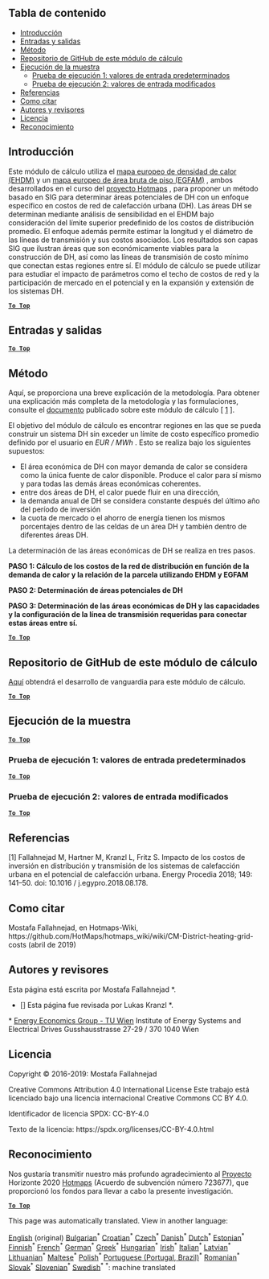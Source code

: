 <h2> Tabla de contenido </h2><ul><li> <a href="#introduction">Introducción</a> </li><li> <a href="#inputs-and-outputs">Entradas y salidas</a> </li><li> <a href="#method">Método</a> </li><li> <a href="#GitHub-Repository-of-this-calculation-module">Repositorio de GitHub de este módulo de cálculo</a> </li><li> <a href="#sample-run">Ejecución de la muestra</a> <ul><li> <a href="#test-run-1-default-input-values">Prueba de ejecución 1: valores de entrada predeterminados</a> </li><li> <a href="#test-run-2-modified-input-values">Prueba de ejecución 2: valores de entrada modificados</a> </li></ul></li><li> <a href="#references">Referencias</a> </li><li> <a href="#how-to-cite">Como citar</a> </li><li> <a href="#authors-and-reviewers">Autores y revisores</a> </li><li> <a href="#license">Licencia</a> </li><li> <a href="#acknowledgement">Reconocimiento</a> </li></ul><h2> Introducción </h2><p> Este módulo de cálculo utiliza el <a href="https://gitlab.com/hotmaps/heat/heat_tot_curr_density">mapa europeo de densidad de calor (EHDM)</a> y un <a href="https://gitlab.com/hotmaps/gfa_tot_curr_density">mapa europeo de área bruta de piso (EGFAM)</a> , ambos desarrollados en el curso del <a href="https://www.hotmaps-project.eu/">proyecto Hotmaps</a> , para proponer un método basado en SIG para determinar áreas potenciales de DH con un enfoque específico en costos de red de calefacción urbana (DH). Las áreas DH se determinan mediante análisis de sensibilidad en el EHDM bajo consideración del límite superior predefinido de los costos de distribución promedio. El enfoque además permite estimar la longitud y el diámetro de las líneas de transmisión y sus costos asociados. Los resultados son capas SIG que ilustran áreas que son económicamente viables para la construcción de DH, así como las líneas de transmisión de costo mínimo que conectan estas regiones entre sí. El módulo de cálculo se puede utilizar para estudiar el impacto de parámetros como el techo de costos de red y la participación de mercado en el potencial y en la expansión y extensión de los sistemas DH. </p><p><ins> <code><strong><a href="#table-of-contents">To Top</a></strong></code> </ins> </p><h2> Entradas y salidas </h2><p><ins> <code><strong><a href="#table-of-contents">To Top</a></strong></code> </ins> </p><h2> Método </h2><p> Aquí, se proporciona una breve explicación de la metodología. Para obtener una explicación más completa de la metodología y las formulaciones, consulte el <a href="https://www.sciencedirect.com/science/article/pii/S1876610218304740">documento</a> publicado sobre este módulo de cálculo [ <a href="#References">1</a> ]. </p><p> El objetivo del módulo de cálculo es encontrar regiones en las que se pueda construir un sistema DH sin exceder un límite de costo específico promedio definido por el usuario en <em><em>EUR / MWh</em></em> . Esto se realiza bajo los siguientes supuestos: </p><ul><li> El área económica de DH con mayor demanda de calor se considera como la única fuente de calor disponible. Produce el calor para sí mismo y para todas las demás áreas económicas coherentes. </li><li> entre dos áreas de DH, el calor puede fluir en una dirección, </li><li> la demanda anual de DH se considera constante después del último año del período de inversión </li><li> la cuota de mercado o el ahorro de energía tienen los mismos porcentajes dentro de las celdas de un área DH y también dentro de diferentes áreas DH. </li></ul><p> La determinación de las áreas económicas de DH se realiza en tres pasos. </p><p> <strong>PASO 1: Cálculo de los costos de la red de distribución en función de la demanda de calor y la relación de la parcela utilizando EHDM y EGFAM</strong> </p><p> <strong>PASO 2: Determinación de áreas potenciales de DH</strong> </p><p> <strong>PASO 3: Determinación de las áreas económicas de DH y las capacidades y la configuración de la línea de transmisión requeridas para conectar estas áreas entre sí.</strong> </p><p><ins> <code><strong><a href="#table-of-contents">To Top</a></strong></code> </ins> </p><h2> Repositorio de GitHub de este módulo de cálculo </h2><p> <a href="https://github.com/HotMaps/dh_economic_assessment/tree/develop">Aquí</a> obtendrá el desarrollo de vanguardia para este módulo de cálculo. </p><p><ins> <code><strong><a href="#table-of-contents">To Top</a></strong></code> </ins> </p><h2> Ejecución de la muestra </h2><p><ins> <code><strong><a href="#table-of-contents">To Top</a></strong></code> </ins> </p><h3> Prueba de ejecución 1: valores de entrada predeterminados </h3><p><ins> <code><strong><a href="#table-of-contents">To Top</a></strong></code> </ins> </p><h3> Prueba de ejecución 2: valores de entrada modificados </h3><p><ins> <code><strong><a href="#table-of-contents">To Top</a></strong></code> </ins> </p><h2> Referencias </h2><p> [1] Fallahnejad M, Hartner M, Kranzl L, Fritz S. Impacto de los costos de inversión en distribución y transmisión de los sistemas de calefacción urbana en el potencial de calefacción urbana. Energy Procedia 2018; 149: 141–50. doi: 10.1016 / j.egypro.2018.08.178. </p><h2> Como citar </h2><p> Mostafa Fallahnejad, en Hotmaps-Wiki, https://github.com/HotMaps/hotmaps_wiki/wiki/CM-District-heating-grid-costs (abril de 2019) </p><h2> Autores y revisores </h2><p> Esta página está escrita por Mostafa Fallahnejad *. </p><ul><li> [] Esta página fue revisada por Lukas Kranzl *. </li></ul><p> * <a href="https://eeg.tuwien.ac.at/">Energy Economics Group - TU Wien</a> Institute of Energy Systems and Electrical Drives Gusshausstrasse 27-29 / 370 1040 Wien </p><h2> Licencia </h2><p> Copyright © 2016-2019: Mostafa Fallahnejad </p><p> Creative Commons Attribution 4.0 International License Este trabajo está licenciado bajo una licencia internacional Creative Commons CC BY 4.0. </p><p> Identificador de licencia SPDX: CC-BY-4.0 </p><p> Texto de la licencia: https://spdx.org/licenses/CC-BY-4.0.html </p><h2> Reconocimiento </h2><p> Nos gustaría transmitir nuestro más profundo agradecimiento al <a href="https://www.hotmaps-project.eu">Proyecto</a> Horizonte 2020 <a href="https://www.hotmaps-project.eu">Hotmaps</a> (Acuerdo de subvención número 723677), que proporcionó los fondos para llevar a cabo la presente investigación. </p><p><ins> <code><strong><a href="#table-of-contents">To Top</a></strong></code> </ins> </p>

This page was automatically translated. View in another language:

[English](en-CM-District-heating-potential-economic-assessment) (original) [Bulgarian](bg-CM-District-heating-potential-economic-assessment)<sup>\*</sup> [Croatian](hr-CM-District-heating-potential-economic-assessment)<sup>\*</sup> [Czech](cs-CM-District-heating-potential-economic-assessment)<sup>\*</sup> [Danish](da-CM-District-heating-potential-economic-assessment)<sup>\*</sup> [Dutch](nl-CM-District-heating-potential-economic-assessment)<sup>\*</sup> [Estonian](et-CM-District-heating-potential-economic-assessment)<sup>\*</sup> [Finnish](fi-CM-District-heating-potential-economic-assessment)<sup>\*</sup> [French](fr-CM-District-heating-potential-economic-assessment)<sup>\*</sup> [German](de-CM-District-heating-potential-economic-assessment)<sup>\*</sup> [Greek](el-CM-District-heating-potential-economic-assessment)<sup>\*</sup> [Hungarian](hu-CM-District-heating-potential-economic-assessment)<sup>\*</sup> [Irish](ga-CM-District-heating-potential-economic-assessment)<sup>\*</sup> [Italian](it-CM-District-heating-potential-economic-assessment)<sup>\*</sup> [Latvian](lv-CM-District-heating-potential-economic-assessment)<sup>\*</sup> [Lithuanian](lt-CM-District-heating-potential-economic-assessment)<sup>\*</sup> [Maltese](mt-CM-District-heating-potential-economic-assessment)<sup>\*</sup> [Polish](pl-CM-District-heating-potential-economic-assessment)<sup>\*</sup> [Portuguese (Portugal, Brazil)](pt-CM-District-heating-potential-economic-assessment)<sup>\*</sup> [Romanian](ro-CM-District-heating-potential-economic-assessment)<sup>\*</sup> [Slovak](sk-CM-District-heating-potential-economic-assessment)<sup>\*</sup> [Slovenian](sl-CM-District-heating-potential-economic-assessment)<sup>\*</sup>  [Swedish](sv-CM-District-heating-potential-economic-assessment)<sup>\*</sup>
<sup>\*</sup>: machine translated
